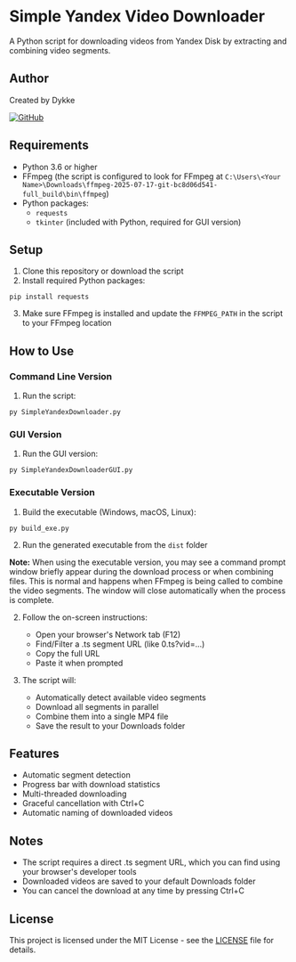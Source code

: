 # Simple Yandex Video Downloader

A Python script for downloading videos from Yandex Disk by extracting and combining video segments.

## Author

Created by Dykke

[![GitHub](https://img.shields.io/github/license/Dykke/Simple-Yandex-Video-Downloader)](https://github.com/Dykke/Simple-Yandex-Video-Downloader/blob/main/LICENSE)

## Requirements

- Python 3.6 or higher
- FFmpeg (the script is configured to look for FFmpeg at `C:\Users\<Your Name>\Downloads\ffmpeg-2025-07-17-git-bc8d06d541-full_build\bin\ffmpeg`)
- Python packages:
  - `requests`
  - `tkinter` (included with Python, required for GUI version)

## Setup

1. Clone this repository or download the script
2. Install required Python packages:
```
pip install requests
```
3. Make sure FFmpeg is installed and update the `FFMPEG_PATH` in the script to your FFmpeg location

## How to Use

### Command Line Version

1. Run the script:
```
py SimpleYandexDownloader.py
```

### GUI Version

1. Run the GUI version:
```
py SimpleYandexDownloaderGUI.py
```

### Executable Version

1. Build the executable (Windows, macOS, Linux):
```
py build_exe.py
```
2. Run the generated executable from the `dist` folder

**Note:** When using the executable version, you may see a command prompt window briefly appear during the download process or when combining files. This is normal and happens when FFmpeg is being called to combine the video segments. The window will close automatically when the process is complete.

2. Follow the on-screen instructions:
   - Open your browser's Network tab (F12)
   - Find/Filter a .ts segment URL (like 0.ts?vid=...)
   - Copy the full URL
   - Paste it when prompted

3. The script will:
   - Automatically detect available video segments
   - Download all segments in parallel
   - Combine them into a single MP4 file
   - Save the result to your Downloads folder

## Features

- Automatic segment detection
- Progress bar with download statistics
- Multi-threaded downloading
- Graceful cancellation with Ctrl+C
- Automatic naming of downloaded videos

## Notes

- The script requires a direct .ts segment URL, which you can find using your browser's developer tools
- Downloaded videos are saved to your default Downloads folder
- You can cancel the download at any time by pressing Ctrl+C

## License

This project is licensed under the MIT License - see the [LICENSE](LICENSE) file for details. 